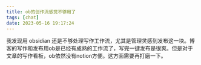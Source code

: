 ```yaml
---
title: ob的创作流感觉不够用了
tags: [chat]
date: 2023-05-16 19:17:24
---
```


我发现用 obsidian 还是不够处理写作工作流，尤其是管理灵感到发布这一块。博客的写作和发布用ob是已经有成熟的工作流了，写完一键发布是很爽。但是对于文章的写作看板，ob依然没有notion方便。这方面需要再打磨一下。